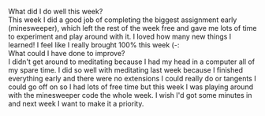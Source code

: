 What did I do well this week?  
This week I did a good job of completing the biggest assignment early (minesweeper), which left the rest of the week free and gave me lots of time to experiment and play around with it. I loved how many new things I learned! I feel like I really brought 100% this week (-:  
What could I have done to improve?  
I didn't get around to meditating because I had my head in a computer all of my spare time. I did so well with meditating last week because I finished everything early and there were no extensions I could really do or tangents I could go off on so I had lots of free time but this week I was playing around with the minesweeper code the whole week. I wish I'd got some minutes in and next week I want to make it a priority.  
